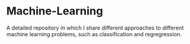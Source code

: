 # Machine-Learning
A detailed repository in which I share different approaches to different machine learning problems, such as classification and regregression.
